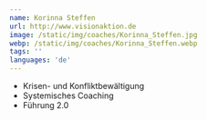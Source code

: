 ```yaml
---
name: Korinna Steffen
url: http://www.visionaktion.de
image: /static/img/coaches/Korinna_Steffen.jpg
webp: /static/img/coaches/Korinna_Steffen.webp
tags: ''
languages: 'de'
---
```


<ul><li>Krisen- und Konfliktbewältigung</li><li>Systemisches Coaching</li><li>Führung 2.0</li></ul>